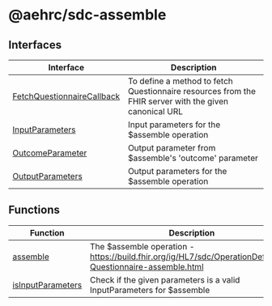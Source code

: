 # @aehrc/sdc-assemble

## Interfaces

| Interface | Description |
| ------ | ------ |
| [FetchQuestionnaireCallback](interfaces/FetchQuestionnaireCallback.md) | To define a method to fetch Questionnaire resources from the FHIR server with the given canonical URL |
| [InputParameters](interfaces/InputParameters.md) | Input parameters for the $assemble operation |
| [OutcomeParameter](interfaces/OutcomeParameter.md) | Output parameter from $assemble's 'outcome' parameter |
| [OutputParameters](interfaces/OutputParameters.md) | Output parameters for the $assemble operation |

## Functions

| Function | Description |
| ------ | ------ |
| [assemble](functions/assemble.md) | The $assemble operation - https://build.fhir.org/ig/HL7/sdc/OperationDefinition-Questionnaire-assemble.html |
| [isInputParameters](functions/isInputParameters.md) | Check if the given parameters is a valid InputParameters for $assemble |
